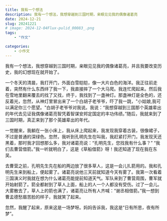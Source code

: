 ```yaml
---
title: 我有一个想法
description: 我有一个想法，我想穿越到三国时期，亲眼见见我的偶像诸葛亮
date: 2024-12-21
slug: 20241221
# image: 2024-12-04Flux-pulid_00083_.png
tags: 
    - "作文"

categories:
    - 小作文
---
```



我有一个想法，我想穿越到三国时期，亲眼见见我的偶像诸葛亮，并且我要改变历史，我的幻想现在就开始了。

一个冬天的清晨，我打开门，外面白雪皑皑，像一大片白色的海洋。我正往前走着，突然有什么东西绊了我一下，我直接摔了一个大马爬。我连忙爬起来。然后我在雪地里翻来覆去的找了又找，终于，我找到了一盏神灯。那盏神灯是全色的，还反着光，忽然，从神灯里冒出来了一个白胡子老爷爷，吓了我一跳，"小姑娘,我可以满足你三个愿望。"白胡子老爷爷对我说。我说：“我想穿越到三国那个英雄辈出的年代去见证我偶像诸葛亮智凭着智谋安邦定国定的丰功伟绩。”随后，我就来到了三国时期，真正来到了那个英雄辈出的年代。

一觉醒来，我躺在一张小床上，我从床上爬起来，我发现我穿着古装，很像裙子，不过是普通的深绿色。忽然，我听到孔明先生在叫我，我赶紧打开门，我发现天还黑着，那时我才回想那么多，我对诸葛亮说：“孔明先生，您找我有什么事？” “我们去曹营借箭。”我一听就明白了，这是《草船借箭》呀！我还知道了现在我在东吴。

去曹营之前，孔明先生先在船的两边放了很多草人，这是一会儿扎箭用的。我和孔明先生来到船上，便起雾了。诸葛亮说他三天前就知道今天有雾了。我第一次看着三国演义时我就在想为什么诸葛亮能提前知道天气。军队来到了曹营周围，曹军就开始射箭了。箭全都射到了草人上面，船上的人一个人都没有受伤。过了一会儿。大雾散去了，草人上的箭也满了，诸葛亮让所有人齐喊：“谢丞相借箭。”我一想到曹孟德愁眉苦脸的样子，我就笑了起来。

忽然，我醒了起来，原来这是一场梦呀。妈妈告诉我，我这是“日有所思，夜有所梦”。